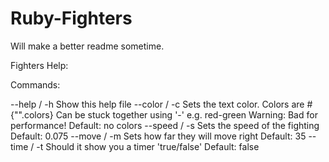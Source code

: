Ruby-Fighters
=============

Will make a better readme sometime.

Fighters Help:

Commands:

--help  / -h  Show this help file
--color / -c  Sets the text color. 
              Colors are #{"".colors}
              Can be stuck together using '-' e.g. red-green
              Warning: Bad for performance!
              Default: no colors
--speed / -s  Sets the speed of the fighting
              Default: 0.075
--move  / -m  Sets how far they will move right
              Default: 35
  --time  / -t  Should it show you a timer 'true/false'
                Default: false